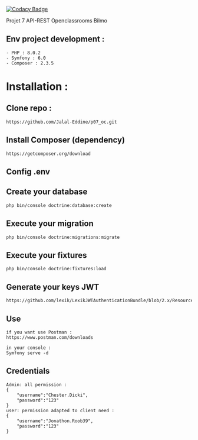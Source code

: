[![Codacy Badge](https://app.codacy.com/project/badge/Grade/e93b7b6486eb4d58ba2e54db25fa432a)](https://www.codacy.com/gh/Jalal-Eddine/p07_oc/dashboard?utm_source=github.com&amp;utm_medium=referral&amp;utm_content=Jalal-Eddine/p07_oc&amp;utm_campaign=Badge_Grade)

Projet 7 API-REST Openclassrooms Bilmo

## Env project development :
```
- PHP : 8.0.2
- Symfony : 6.0
- Composer : 2.3.5

```

# Installation :
## Clone repo :
```
https://github.com/Jalal-Eddine/p07_oc.git
```
## Install Composer (dependency)
```
https://getcomposer.org/download
```
## Config .env

## Create your database
```
php bin/console doctrine:database:create
```
## Execute your migration
```
php bin/console doctrine:migrations:migrate
```
## Execute your fixtures
```
php bin/console doctrine:fixtures:load
```
## Generate your keys JWT 
```
https://github.com/lexik/LexikJWTAuthenticationBundle/blob/2.x/Resources/doc/index.rst#installation

```
## Use 
```
if you want use Postman :
https://www.postman.com/downloads

in your console :
Symfony serve -d
```
## Credentials
```
Admin: all permission : 
{
    "username":"Chester.Dicki", 
    "password":"123"
}
user: permission adapted to client need : 
{
    "username":"Jonathon.Roob39", 
    "password":"123"
}
```

